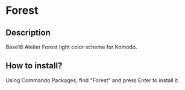 Forest
===

## Description
Base16 Atelier Forest light color scheme for Komodo.

## How to install?
Using Commando Packages, find "Forest" and press Enter to install it.

